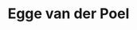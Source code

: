 ---
title: Egge van der Poel
bio: Fysicus, filosoof, jonge vader van drie kinderen, Rotterdam.
avatar: /images/egge-van-der-poel.jpg
featured: false
social:
  - title: linkedin
    url: https://www.linkedin.com/in/eggevanderpoel/
  - title: instagram
    url: https://bigdata.doctor/
---